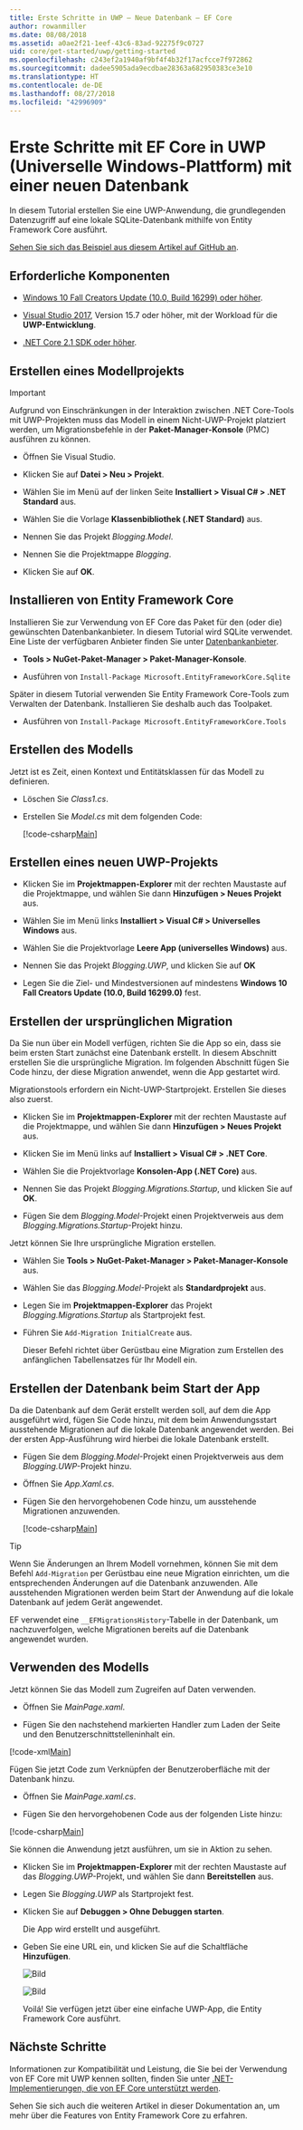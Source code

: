 ```yaml
---
title: Erste Schritte in UWP – Neue Datenbank – EF Core
author: rowanmiller
ms.date: 08/08/2018
ms.assetid: a0ae2f21-1eef-43c6-83ad-92275f9c0727
uid: core/get-started/uwp/getting-started
ms.openlocfilehash: c243ef2a1940af9bf4f4b32f17acfcce7f972862
ms.sourcegitcommit: dadee5905ada9ecdbae28363a682950383ce3e10
ms.translationtype: HT
ms.contentlocale: de-DE
ms.lasthandoff: 08/27/2018
ms.locfileid: "42996909"
---
```

# <a name="getting-started-with-ef-core-on-universal-windows-platform-uwp-with-a-new-database"></a>Erste Schritte mit EF Core in UWP (Universelle Windows-Plattform) mit einer neuen Datenbank

In diesem Tutorial erstellen Sie eine UWP-Anwendung, die grundlegenden Datenzugriff auf eine lokale SQLite-Datenbank mithilfe von Entity Framework Core ausführt.

[Sehen Sie sich das Beispiel aus diesem Artikel auf GitHub an](https://github.com/aspnet/EntityFramework.Docs/tree/master/samples/core/GetStarted/UWP).

## <a name="prerequisites"></a>Erforderliche Komponenten

* [Windows 10 Fall Creators Update (10.0, Build 16299) oder höher](https://support.microsoft.com/en-us/help/4027667/windows-update-windows-10).

* [Visual Studio 2017](https://www.visualstudio.com/downloads/), Version 15.7 oder höher, mit der Workload für die **UWP-Entwicklung**.

* [.NET Core 2.1 SDK oder höher](https://www.microsoft.com/net/core).

## <a name="create-a-model-project"></a>Erstellen eines Modellprojekts

> [!IMPORTANT]
> Aufgrund von Einschränkungen in der Interaktion zwischen .NET Core-Tools mit UWP-Projekten muss das Modell in einem Nicht-UWP-Projekt platziert werden, um Migrationsbefehle in der **Paket-Manager-Konsole** (PMC) ausführen zu können.

* Öffnen Sie Visual Studio.

* Klicken Sie auf **Datei > Neu > Projekt**.

* Wählen Sie im Menü auf der linken Seite **Installiert > Visual C# > .NET Standard** aus.

* Wählen Sie die Vorlage **Klassenbibliothek (.NET Standard)** aus.

* Nennen Sie das Projekt *Blogging.Model*.

* Nennen Sie die Projektmappe *Blogging*.

* Klicken Sie auf **OK**.

## <a name="install-entity-framework-core"></a>Installieren von Entity Framework Core

Installieren Sie zur Verwendung von EF Core das Paket für den (oder die) gewünschten Datenbankanbieter. In diesem Tutorial wird SQLite verwendet. Eine Liste der verfügbaren Anbieter finden Sie unter [Datenbankanbieter](../../providers/index.md).

* **Tools > NuGet-Paket-Manager > Paket-Manager-Konsole**.

* Ausführen von `Install-Package Microsoft.EntityFrameworkCore.Sqlite`

Später in diesem Tutorial verwenden Sie Entity Framework Core-Tools zum Verwalten der Datenbank. Installieren Sie deshalb auch das Toolpaket.

* Ausführen von `Install-Package Microsoft.EntityFrameworkCore.Tools`

## <a name="create-the-model"></a>Erstellen des Modells

Jetzt ist es Zeit, einen Kontext und Entitätsklassen für das Modell zu definieren.

* Löschen Sie *Class1.cs*.

* Erstellen Sie *Model.cs* mit dem folgenden Code:

  [!code-csharp[Main](../../../../samples/core/GetStarted/UWP/Blogging.Model/Model.cs)]

## <a name="create-a-new-uwp-project"></a>Erstellen eines neuen UWP-Projekts

* Klicken Sie im **Projektmappen-Explorer** mit der rechten Maustaste auf die Projektmappe, und wählen Sie dann **Hinzufügen > Neues Projekt** aus.

* Wählen Sie im Menü links **Installiert > Visual C# > Universelles Windows** aus.

* Wählen Sie die Projektvorlage **Leere App (universelles Windows)** aus.

* Nennen Sie das Projekt *Blogging.UWP*, und klicken Sie auf **OK**

* Legen Sie die Ziel- und Mindestversionen auf mindestens **Windows 10 Fall Creators Update (10.0, Build 16299.0)** fest.

## <a name="create-the-initial-migration"></a>Erstellen der ursprünglichen Migration

Da Sie nun über ein Modell verfügen, richten Sie die App so ein, dass sie beim ersten Start zunächst eine Datenbank erstellt. In diesem Abschnitt erstellen Sie die ursprüngliche Migration. Im folgenden Abschnitt fügen Sie Code hinzu, der diese Migration anwendet, wenn die App gestartet wird.

Migrationstools erfordern ein Nicht-UWP-Startprojekt. Erstellen Sie dieses also zuerst.

* Klicken Sie im **Projektmappen-Explorer** mit der rechten Maustaste auf die Projektmappe, und wählen Sie dann **Hinzufügen > Neues Projekt** aus.

* Klicken Sie im Menü links auf **Installiert > Visual C# > .NET Core**.

* Wählen Sie die Projektvorlage **Konsolen-App (.NET Core)** aus.

* Nennen Sie das Projekt *Blogging.Migrations.Startup*, und klicken Sie auf **OK**.

* Fügen Sie dem *Blogging.Model*-Projekt einen Projektverweis aus dem *Blogging.Migrations.Startup*-Projekt hinzu.

Jetzt können Sie Ihre ursprüngliche Migration erstellen.

* Wählen Sie **Tools > NuGet-Paket-Manager > Paket-Manager-Konsole** aus.

* Wählen Sie das *Blogging.Model*-Projekt als **Standardprojekt** aus.

* Legen Sie im **Projektmappen-Explorer** das Projekt *Blogging.Migrations.Startup* als Startprojekt fest.

* Führen Sie `Add-Migration InitialCreate` aus.

  Dieser Befehl richtet über Gerüstbau eine Migration zum Erstellen des anfänglichen Tabellensatzes für Ihr Modell ein.

## <a name="create-the-database-on-app-startup"></a>Erstellen der Datenbank beim Start der App

Da die Datenbank auf dem Gerät erstellt werden soll, auf dem die App ausgeführt wird, fügen Sie Code hinzu, mit dem beim Anwendungsstart ausstehende Migrationen auf die lokale Datenbank angewendet werden. Bei der ersten App-Ausführung wird hierbei die lokale Datenbank erstellt.

* Fügen Sie dem *Blogging.Model*-Projekt einen Projektverweis aus dem *Blogging.UWP*-Projekt hinzu.

* Öffnen Sie *App.Xaml.cs*.

* Fügen Sie den hervorgehobenen Code hinzu, um ausstehende Migrationen anzuwenden.

  [!code-csharp[Main](../../../../samples/core/GetStarted/UWP/Blogging.UWP/App.xaml.cs?highlight=1-2,26-29)]

> [!TIP]  
> Wenn Sie Änderungen an Ihrem Modell vornehmen, können Sie mit dem Befehl `Add-Migration` per Gerüstbau eine neue Migration einrichten, um die entsprechenden Änderungen auf die Datenbank anzuwenden. Alle ausstehenden Migrationen werden beim Start der Anwendung auf die lokale Datenbank auf jedem Gerät angewendet.
>
>EF verwendet eine `__EFMigrationsHistory`-Tabelle in der Datenbank, um nachzuverfolgen, welche Migrationen bereits auf die Datenbank angewendet wurden.

## <a name="use-the-model"></a>Verwenden des Modells

Jetzt können Sie das Modell zum Zugreifen auf Daten verwenden.

* Öffnen Sie *MainPage.xaml*.

* Fügen Sie den nachstehend markierten Handler zum Laden der Seite und den Benutzerschnittstelleninhalt ein.

[!code-xml[Main](../../../../samples/core/GetStarted/UWP/Blogging.UWP/MainPage.xaml?highlight=9,11-23)]

Fügen Sie jetzt Code zum Verknüpfen der Benutzeroberfläche mit der Datenbank hinzu.

* Öffnen Sie *MainPage.xaml.cs*.

* Fügen Sie den hervorgehobenen Code aus der folgenden Liste hinzu:

[!code-csharp[Main](../../../../samples/core/GetStarted/UWP/Blogging.UWP/MainPage.xaml.cs?highlight=1,31-49)]

Sie können die Anwendung jetzt ausführen, um sie in Aktion zu sehen.

* Klicken Sie im **Projektmappen-Explorer** mit der rechten Maustaste auf das *Blogging.UWP*-Projekt, und wählen Sie dann **Bereitstellen** aus.

* Legen Sie *Blogging.UWP* als Startprojekt fest.

* Klicken Sie auf **Debuggen > Ohne Debuggen starten**.

  Die App wird erstellt und ausgeführt.

* Geben Sie eine URL ein, und klicken Sie auf die Schaltfläche **Hinzufügen**.

  ![Bild](_static/create.png)

  ![Bild](_static/list.png)

  Voilá! Sie verfügen jetzt über eine einfache UWP-App, die Entity Framework Core ausführt.

## <a name="next-steps"></a>Nächste Schritte

Informationen zur Kompatibilität und Leistung, die Sie bei der Verwendung von EF Core mit UWP kennen sollten, finden Sie unter [.NET-Implementierungen, die von EF Core unterstützt werden](../../platforms/index.md#universal-windows-platform).

Sehen Sie sich auch die weiteren Artikel in dieser Dokumentation an, um mehr über die Features von Entity Framework Core zu erfahren.

